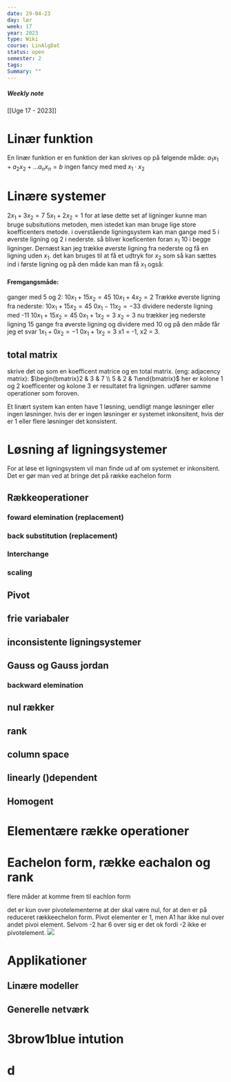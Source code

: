```yaml
---
date: 29-04-23
day: lør
week: 17
year: 2023
type: Wiki
course: LinAlgDat
status: open
semester: 2
tags:
Summary: ""
---
```

##### Weekly note
[[Uge 17 - 2023]]
# Linær funktion
En linær funktion er en funktion der kan skrives op på følgende måde:
$a_{1}x_1+a_{2}x_2+...a_{n}x_n=b$
ingen fancy med med $x_{1}\cdot x_{2}$
# Linære systemer
$2x_{1}+3x_2=7$
$5x_1+2x_2=1$ 
for at løse dette set af  ligninger kunne man bruge subsitutions metoden, men istedet kan man bruge lige store koefficenters metode. 
i overstående ligningsystem kan man gange med 5 i øverste ligning og 2 i nederste. så bliver koeficenten foran $x_1$ 10 i begge ligninger. Dernæst kan jeg trække øverste ligning fra nederste og få en ligning uden $x_1$. det kan bruges til at få et udtryk for $x_2$ som så kan sættes ind i første ligning og på den måde kan man få $x_{1}$ også:
#### Fremgangsmåde: 
ganger med 5 og 2:
$10x_{1}+15x_2=45$
$10x_1+4x_2=2$ 
Trække øverste ligning fra nederste:
$10x_{1}+15x_2=45$
$0x_1-11x_2=-33$ 
dividere nederste ligning med -11
$10x_{1}+15x_2=45$
$0x_1+1x_2=3$ 
$x_2=3$
nu trækker jeg nederste ligning 15 gange fra øverste ligning og dividere med 10 og på den måde får jeg et svar
$1x_{1}+0x_2=-1$
$0x_1+1x_2=3$ 
x1 = -1, x2 = 3.
## total matrix
skrive det op som en koefficent matrice og en total matrix. (eng: adjacency matrix): 
$\begin{bmatrix}2 & 3 & 7 \\ 5 & 2 & 1\end{bmatrix}$
her er kolone 1 og 2 koefficenter og kolone 3 er resultatet fra ligningen. udfører samme operationer som foroven. 

Et linært system kan enten have 1 løsning, uendligt mange løsninger eller ingen løsninger. hvis der er ingen løsninger er systemet inkonsitent, hvis der er 1 eller flere løsninger det konsistent. 
# Løsning af ligningsystemer
For at løse et ligningsystem vil man finde ud af om systemet  er inkonsitent. Det er gør man ved at bringe det på række eachelon form
## Rækkeoperationer
### foward elemination (replacement)
### back substitution (replacement)
### Interchange
### scaling
## Pivot 
## frie variabaler
## inconsistente ligningsystemer
## Gauss og Gauss jordan
### backward elemination
## nul rækker
## rank
## column space
## linearly ()dependent
## Homogent
# Elementære række operationer 
# Eachelon form, række eachalon og rank
flere måder at komme frem til eachlon form

det er kun over pivotelementerne at der skal være nul, for at den er på reduceret rækkeechelon form. Pivot elementer er 1, men A1 har ikke nul over andet pivoi element. Selvom -2 har 6 over sig er det ok fordi -2 ikke er pivotelement. 
![](https://i.imgur.com/ukXV9R4.png)

# Applikationer 
## Linære modeller
## Generelle netværk
# 3brow1blue intution
# d